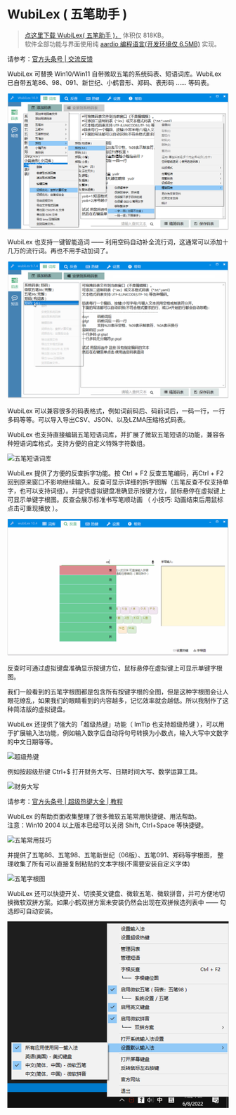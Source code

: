 # WubiLex ( 五笔助手 )
> <a href="http://wubi.aardio.com/update/WubiLex.7z">点这里下载 WubiLex( 五笔助手 )，</a>  体积仅 818KB。   
> 软件全部功能与界面使用纯 <a href="http://www.aardio.com/">aardio 编程语言(开发环境仅 6.5MB)</a> 实现。 

请参考：<a href="https://www.toutiao.com/article/7134275219254084111/?log_from=b5275b7e5dfba_1662167457543">官方头条号 | 交流反馈</a>

WubiLex 可替换 Win10/Win11 自带微软五笔的系统码表、短语词库。WubiLex 已自带五笔86、98、091、新世纪、小鹤音形、郑码、表形码 …… 等码表。

![微软五笔词库替换](./screenshots/1.png)

WubiLex 也支持一键智能造词 —— 利用空码自动补全流行词，这通常可以添加十几万的流行词。再也不用手动加词了。

![微软五笔词库替换](./screenshots/2.gif)

WubiLex 可以兼容很多的码表格式，例如词前码后、码前词后，一码一行，一行多码等等。可以导入导出CSV、JSON、以及LZMA压缩格式码表。

WubiLex 也支持直接编辑五笔短语词库，并扩展了微软五笔短语的功能，兼容各种短语词库格式，支持方便的自定义特殊字符数组。

![五笔短语词库](./screenshots/2.png)

WubiLex 提供了方便的反查拆字功能。按 Ctrl + F2 反查五笔编码，再Ctrl + F2 回到原来窗口不影响继续输入。反查可显示详细的拆字图解（五笔反查不仅支持单字，也可以支持词组）。并提供虚拟键盘准确显示按键方位，鼠标悬停在虚拟键上可显示单键字根图。反查会展示标准书写笔顺动画 （ 小技巧: 动画结束后用鼠标点击可重现播放 ）。

![五笔反查拆字](./screenshots/3.gif)

反查时可通过虚拟键盘准确显示按键方位，鼠标悬停在虚拟键上可显示单键字根图。

我们一般看到的五笔字根图都是包含所有按键字根的全图，但是这种字根图会让人眼花缭乱，如果我们的眼睛看到的内容越多，记忆效率就会越低。所以我制作了这种简洁版的虚拟键盘。

WubiLex 还提供了强大的「超级热键」功能（ ImTip 也支持超级热键 ），可以用于扩展输入法功能，例如输入数字后自动将句号转换为小数点，输入大写中文数字的中文日期等等。

![超级热键](./screenshots/4.png)  

例如按超级热键 Ctrl+$ 打开财务大写、日期时间大写、数学运算工具。

![财务大写](./screenshots/cn.gif) 

请参考：<a href="https://www.toutiao.com/article/7135834986963517964/?log_from=c329e5c14053a_1662110952400">官方头条号 | 超级热键大全 | 教程</a>

WubiLex 的帮助页面收集整理了很多微软五笔常用快捷键、用法帮助。  
注意：Win10 2004 以上版本已经可以关闭 Shift, Ctrl+Space 等快捷键。  

![五笔常用技巧](./screenshots/5.png)

并提供了五笔86、五笔98、五笔新世纪（06版）、五笔091、郑码等字根图，
整理收集了所有可以直接复制粘贴的文本字根(不需要安装自定义字体)

![五笔字根图](./screenshots/7.jpg)
 
WubiLex 还可以快捷开关、切换英文键盘、微软五笔、微软拼音，并可方便地切换微软双拼方案。如果小鹤双拼方案未安装仍然会出现在双拼候选列表中 —— 勾选即可自动安装。

![五笔字根图](./screenshots/0.png)
 
